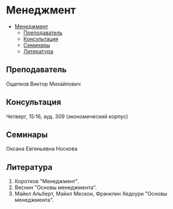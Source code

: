 # Менеджмент

- [Менеджмент](#менеджмент)
  - [Преподаватель](#преподаватель)
  - [Консультация](#консультация)
  - [Семинары](#семинары)
  - [Литература](#литература)

## Преподаватель

Ощепков Виктор Михайлович

## Консультация

Четверг, 15:16, ауд. 309 (экономический корпус)

## Семинары

Оксана Евгеньевна Носкова

## Литература

1. Коротков "Менеджмент".
2. Веснин "Основы менеджмента".
3. Майкл Альберт, Майкл Мескон, Франклин Хедоури "Основы менеджмента".
